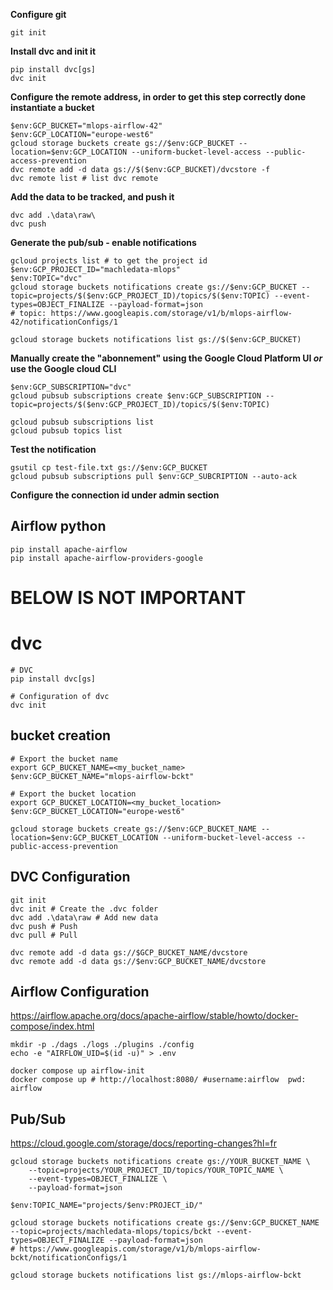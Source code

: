 
**Configure git**  

```shell
git init
```

**Install dvc and init it**  

```shell
pip install dvc[gs]
dvc init
```

**Configure the remote address, in order to get this step correctly done instantiate a bucket**  

```shell
$env:GCP_BUCKET="mlops-airflow-42"
$env:GCP_LOCATION="europe-west6"
gcloud storage buckets create gs://$env:GCP_BUCKET --location=$env:GCP_LOCATION --uniform-bucket-level-access --public-access-prevention
dvc remote add -d data gs://$($env:GCP_BUCKET)/dvcstore -f
dvc remote list # list dvc remote
```

**Add the data to be tracked, and push it**  
```shell
dvc add .\data\raw\ 
dvc push
```

**Generate the pub/sub - enable notifications**  
```shell
gcloud projects list # to get the project id
$env:GCP_PROJECT_ID="machledata-mlops"
$env:TOPIC="dvc"
gcloud storage buckets notifications create gs://$env:GCP_BUCKET --topic=projects/$($env:GCP_PROJECT_ID)/topics/$($env:TOPIC) --event-types=OBJECT_FINALIZE --payload-format=json
# topic: https://www.googleapis.com/storage/v1/b/mlops-airflow-42/notificationConfigs/1

gcloud storage buckets notifications list gs://$($env:GCP_BUCKET)

```

**Manually create the "abonnement" using the Google Cloud Platform UI ***or*** use the Google cloud CLI**  
```shell
$env:GCP_SUBSCRIPTION="dvc"
gcloud pubsub subscriptions create $env:GCP_SUBSCRIPTION --topic=projects/$($env:GCP_PROJECT_ID)/topics/$($env:TOPIC)

gcloud pubsub subscriptions list
gcloud pubsub topics list
```

**Test the notification**  
```shell
gsutil cp test-file.txt gs://$env:GCP_BUCKET
gcloud pubsub subscriptions pull $env:GCP_SUBCRIPTION --auto-ack
```



**Configure the connection id under admin section**  


## Airflow python
```shell
pip install apache-airflow
pip install apache-airflow-providers-google
```






# BELOW IS NOT IMPORTANT






# **dvc**

```shell
# DVC
pip install dvc[gs]
```
```shell
# Configuration of dvc
dvc init
```


## bucket creation

```shell
# Export the bucket name
export GCP_BUCKET_NAME=<my_bucket_name>
$env:GCP_BUCKET_NAME="mlops-airflow-bckt"
```

```shell
# Export the bucket location
export GCP_BUCKET_LOCATION=<my_bucket_location>
$env:GCP_BUCKET_LOCATION="europe-west6"
```

```shell
gcloud storage buckets create gs://$env:GCP_BUCKET_NAME --location=$env:GCP_BUCKET_LOCATION --uniform-bucket-level-access --public-access-prevention
```

## DVC Configuration
```shell
git init
dvc init # Create the .dvc folder
dvc add .\data\raw # Add new data
dvc push # Push
dvc pull # Pull
```

```shell
dvc remote add -d data gs://$GCP_BUCKET_NAME/dvcstore
dvc remote add -d data gs://$env:GCP_BUCKET_NAME/dvcstore
```

## Airflow Configuration

https://airflow.apache.org/docs/apache-airflow/stable/howto/docker-compose/index.html

```shell
mkdir -p ./dags ./logs ./plugins ./config
echo -e "AIRFLOW_UID=$(id -u)" > .env
```

```shell
docker compose up airflow-init
docker compose up # http://localhost:8080/ #username:airflow  pwd: airflow
```

## Pub/Sub
https://cloud.google.com/storage/docs/reporting-changes?hl=fr


```shell
gcloud storage buckets notifications create gs://YOUR_BUCKET_NAME \
    --topic=projects/YOUR_PROJECT_ID/topics/YOUR_TOPIC_NAME \
    --event-types=OBJECT_FINALIZE \
    --payload-format=json

$env:TOPIC_NAME="projects/$env:PROJECT_iD/"

gcloud storage buckets notifications create gs://$env:GCP_BUCKET_NAME --topic=projects/machledata-mlops/topics/bckt --event-types=OBJECT_FINALIZE --payload-format=json
# https://www.googleapis.com/storage/v1/b/mlops-airflow-bckt/notificationConfigs/1

gcloud storage buckets notifications list gs://mlops-airflow-bckt
```